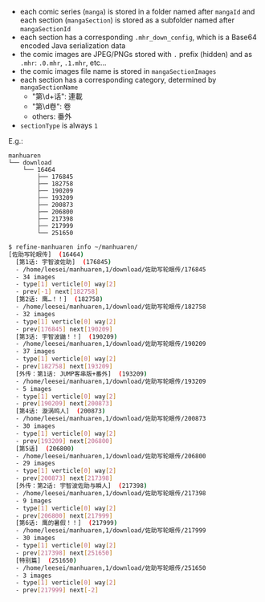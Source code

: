 - each comic series (`manga`) is stored in a folder named after `mangaId` and each section (`mangaSection`) is stored as a subfolder named after `mangaSectionId`
- each section has a corresponding `.mhr_down_config`, which is a Base64 encoded Java serialization data
- the comic images are JPEG/PNGs stored with `.` prefix (hidden) and as `.mhr`: `.0.mhr`, `.1.mhr`, etc...
- the comic images file name is stored in `mangaSectionImages`
- each section has a corresponding category, determined by `mangaSectionName`
  + "第\d+话": 連載
  + "第\d卷": 卷
  + others: 番外
- `sectionType` is always `1`

E.g.:
```
manhuaren
└── download
    └── 16464
        ├── 176845
        ├── 182758
        ├── 190209
        ├── 193209
        ├── 200873
        ├── 206800
        ├── 217398
        ├── 217999
        └── 251650
```

```sh
$ refine-manhuaren info ~/manhuaren/
[佐助写轮眼传]  (16464)
  [第1话: 宇智波佐助]  (176845)
  - /home/leesei/manhuaren,1/download/佐助写轮眼传/176845
  - 34 images
  - type[1] verticle[0] way[2]
  - prev[-1] next[182758]
  [第2话: 鹰…！！]  (182758)
  - /home/leesei/manhuaren,1/download/佐助写轮眼传/182758
  - 32 images
  - type[1] verticle[0] way[2]
  - prev[176845] next[190209]
  [第3话: 宇智波鼬！！]  (190209)
  - /home/leesei/manhuaren,1/download/佐助写轮眼传/190209
  - 37 images
  - type[1] verticle[0] way[2]
  - prev[182758] next[193209]
  [外传：第1话: JUMP客串版+番外]  (193209)
  - /home/leesei/manhuaren,1/download/佐助写轮眼传/193209
  - 5 images
  - type[1] verticle[0] way[2]
  - prev[190209] next[200873]
  [第4话: 漩涡鸣人]  (200873)
  - /home/leesei/manhuaren,1/download/佐助写轮眼传/200873
  - 30 images
  - type[1] verticle[0] way[2]
  - prev[193209] next[206800]
  [第5话]  (206800)
  - /home/leesei/manhuaren,1/download/佐助写轮眼传/206800
  - 29 images
  - type[1] verticle[0] way[2]
  - prev[200873] next[217398]
  [外传：第2话: 宇智波佐助与瞬人]  (217398)
  - /home/leesei/manhuaren,1/download/佐助写轮眼传/217398
  - 9 images
  - type[1] verticle[0] way[2]
  - prev[206800] next[217999]
  [第6话: 鹰的暑假！！]  (217999)
  - /home/leesei/manhuaren,1/download/佐助写轮眼传/217999
  - 30 images
  - type[1] verticle[0] way[2]
  - prev[217398] next[251650]
  [特别篇]  (251650)
  - /home/leesei/manhuaren,1/download/佐助写轮眼传/251650
  - 3 images
  - type[1] verticle[0] way[2]
  - prev[217999] next[-2]

```
